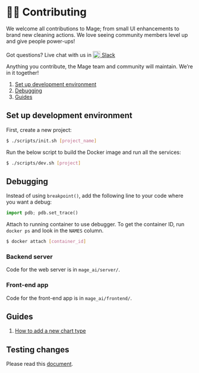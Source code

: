 # 🙋‍♀️ Contributing
We welcome all contributions to Mage;
from small UI enhancements to brand new cleaning actions.
We love seeing community members level up and give people power-ups!

Got questions? Live chat with us in
[<img alt="Slack" height="20" src="https://thepostsportsbar.com/wp-content/uploads/2017/02/Slack-Logo.png" style="position: relative; top: 4px;" /> Slack](https://www.mage.ai/chat)

Anything you contribute, the Mage team and community will maintain. We’re in it together!

1. [Set up development environment](#set-up-development-environment)
1. [Debugging](#debugging)
1. [Guides](#guides)

## Set up development environment

First, create a new project:

```bash
$ ./scripts/init.sh [project_name]
```

Run the below script to build the Docker image and run all the services:

```bash
$ ./scripts/dev.sh [project]
```

## Debugging

Instead of using `breakpoint()`, add the following line to your code where you
want a debug:
```python
import pdb; pdb.set_trace()
```

Attach to running container to use debugger. To get the container ID, run `docker ps`
and look in the `NAMES` column.

```bash
$ docker attach [container_id]
```

### Backend server

Code for the web server is in `mage_ai/server/`.

### Front-end app

Code for the front-end app is in `mage_ai/frontend/`.

## Guides

1. [How to add a new chart type](./charts/how_to_add.md)

## Testing changes

Please read this [document](./testing.md).
